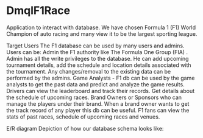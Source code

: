 # DmqlF1Race
Application to interact with database. We have chosen Formula 1 (F1) World Champion of auto racing and many view it to be the largest sporting league.

Target Users
The F1 database can be used by many users and admins.
Users can be: 
Admin the F1 authority like The Formula One Group (FIA) . Admin has all the write privileges to the database. He can add upcoming tournament details, add the schedule and location details associated with the tournament. Any changes/removal to the existing data can be performed by the admins.
Game Analysts - F1 db can be used by the game analysts to get the past data and predict and analyze the game results.
Drivers can view the leaderboard and track their records. Get details about the schedule of upcoming races.
Brand Owners or Sponsors who can manage the players under their brand. When a brand owner wants to get the track record of any player this db can be useful.
F1 fans can view the stats of past races, schedule of upcoming races and venues.

E/R diagram
Depiction of how our database schema looks like:
